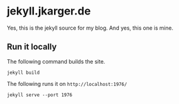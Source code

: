 # jekyll.jkarger.de

Yes, this is the jekyll source for my blog. And yes, this one is mine.

## Run it locally

The following command builds the site.

```shell
jekyll build
```

The following runs it on ```http://localhost:1976/```

```shell
jekyll serve --port 1976
```
